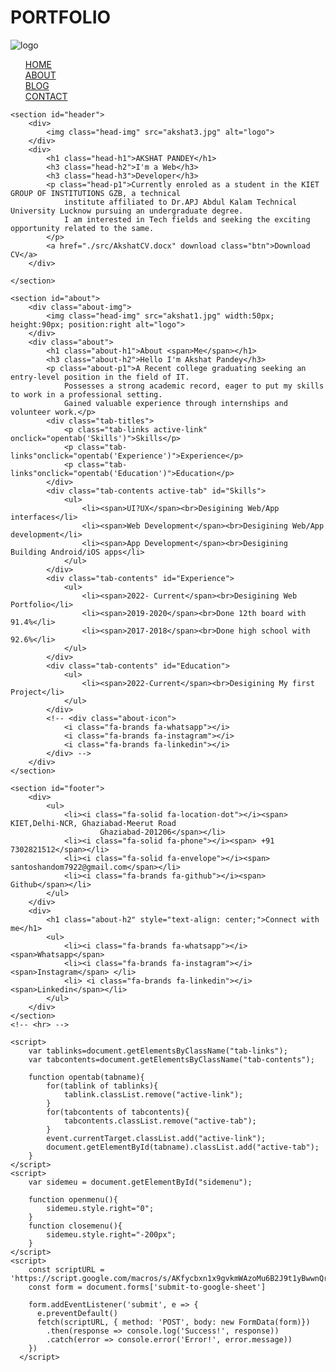 # PORTFOLIO<!DOCTYPE html>
<html lang="en">

<head>
    <meta charset="UTF-8">
    <meta http-equiv="X-UA-Compatible" content="IE=edge">
    <meta name="viewport" content="width=device-width, initial-scale=1.0">
    <title>Portfolio</title>
    <link rel="stylesheet" href="stylee.css">
    <script src="https://kit.fontawesome.com/a973db36d5.js" crossorigin="anonymous"></script>
</head>

<body>
    <section id="navbar">
        <div class="nav-logo">
            <img src="https://cdn2.vectorstock.com/i/thumb-large/19/41/initial-pa-letter-logo-creative-typography-vector-35581941.jpg" alt="logo">
        </div>
        <nav class="nav-btn">
            <ul id="sidemenu">
            <div class="nav-item"><a href="#header">HOME</a></div>
            <div class="nav-item"><a href="#about">ABOUT</a></div>
            <div class="nav-item"><a href="/blog.html">BLOG</a></div>
            <div class="nav-item"><a href="/contact.html">CONTACT </a></div>
            <i class="fas fa-times" onclick="closeMenu()"></i>
            <!-- <i class="fa-solid fa-bars nav-icon" onclick="openMenu()"></i>
            <i class="fa-solid fa-xmark nav-icon" onclick="closeMenu()"></i> -->
            </ul>
            <i class="fas fa-bars" onclick="openMenu()"></i>
        </nav>
    </section>

    <section id="header">
        <div>
            <img class="head-img" src="akshat3.jpg" alt="logo">
        </div>
        <div>
            <h1 class="head-h1">AKSHAT PANDEY</h1>
            <h3 class="head-h2">I'm a Web</h3>
            <h3 class="head-h3">Developer</h3>
            <p class="head-p1">Currently enroled as a student in the KIET GROUP OF INSTITUTIONS GZB, a technical
                institute affiliated to Dr.APJ Abdul Kalam Technical University Lucknow pursuing an undergraduate degree.
                I am interested in Tech fields and seeking the exciting opportunity related to the same.
            </p>
            <a href="./src/AkshatCV.docx" download class="btn">Download CV</a>
        </div>

    </section>

    <section id="about">
        <div class="about-img">
            <img class="head-img" src="akshat1.jpg" width:50px; height:90px; position:right alt="logo">
        </div>
        <div class="about">
            <h1 class="about-h1">About <span>Me</span></h1>
            <h3 class="about-h2">Hello I'm Akshat Pandey</h3>
            <p class="about-p1">A Recent college graduating seeking an entry-level position in the field of IT. 
                Possesses a strong academic record, eager to put my skills to work in a professional setting.
                Gained valuable experience through internships and volunteer work.</p>
            <div class="tab-titles">
                <p class="tab-links active-link" onclick="opentab('Skills')">Skills</p>
                <p class="tab-links"onclick="opentab('Experience')">Experience</p>
                <p class="tab-links"onclick="opentab('Education')">Education</p>
            </div>
            <div class="tab-contents active-tab" id="Skills">
                <ul>
                    <li><span>UI?UX</span><br>Desigining Web/App interfaces</li>
                    <li><span>Web Development</span><br>Desigining Web/App development</li>
                    <li><span>App Development</span><br>Desigining Building Android/iOS apps</li>
                </ul>
            </div>
            <div class="tab-contents" id="Experience">
                <ul>
                    <li><span>2022- Current</span><br>Desigining Web Portfolio</li>
                    <li><span>2019-2020</span><br>Done 12th board with 91.4%</li>
                    <li><span>2017-2018</span><br>Done high school with 92.6%</li>
                </ul>
            </div>
            <div class="tab-contents" id="Education">
                <ul>
                    <li><span>2022-Current</span><br>Desigining My first Project</li>
                </ul>
            </div>
            <!-- <div class="about-icon">
                <i class="fa-brands fa-whatsapp"></i>
                <i class="fa-brands fa-instagram"></i>
                <i class="fa-brands fa-linkedin"></i>
            </div> -->
        </div>
    </section>

    <section id="footer">
        <div>
            <ul>
                <li><i class="fa-solid fa-location-dot"></i><span> KIET,Delhi-NCR, Ghaziabad-Meerut Road
                        Ghaziabad-201206</span></li>
                <li><i class="fa-solid fa-phone"></i><span> +91 7302821512</span></li>
                <li><i class="fa-solid fa-envelope"></i><span> santoshandom7922@gmail.com</span></li>
                <li><i class="fa-brands fa-github"></i><span> Github</span></li>
            </ul>
        </div>
        <div>
            <h1 class="about-h2" style="text-align: center;">Connect with me</h1>
            <ul>
                <li><i class="fa-brands fa-whatsapp"></i><span>Whatsapp</span>
                <li><i class="fa-brands fa-instagram"></i><span>Instagram</span> </li>
                <li> <i class="fa-brands fa-linkedin"></i><span>Linkedin</span></li>
            </ul>
        </div>
    </section>
    <!-- <hr> -->

    <script>
        var tablinks=document.getElementsByClassName("tab-links");
        var tabcontents=document.getElementsByClassName("tab-contents");

        function opentab(tabname){
            for(tablink of tablinks){
                tablink.classList.remove("active-link");
            }
            for(tabcontents of tabcontents){
                tabcontents.classList.remove("active-tab");
            }
            event.currentTarget.classList.add("active-link");
            document.getElementById(tabname).classList.add("active-tab");
        }
    </script>
    <script>
        var sidemeu = document.getElementById("sidemenu");

        function openmenu(){
            sidemeu.style.right="0";
        }
        function closemenu(){
            sidemeu.style.right="-200px";
        }
    </script>
    <script>
        const scriptURL = 'https://script.google.com/macros/s/AKfycbxn1x9gvkmWAzoMu6B2J9t1yBwwnQrQ9_bzy3FbExVaXzdirUUhWS5NGZEq5GfaMkRE3Q/exec'
        const form = document.forms['submit-to-google-sheet']
      
        form.addEventListener('submit', e => {
          e.preventDefault()
          fetch(scriptURL, { method: 'POST', body: new FormData(form)})
            .then(response => console.log('Success!', response))
            .catch(error => console.error('Error!', error.message))
        })
      </script>
</body>
</html>
